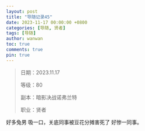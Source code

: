 ```yaml
---
layout: post
title: "导随记录45"
date: 2023-11-17 00:00:00 +0800
categories: [导随, 贤者]
tags: [导随]
author: wanwan
toc: true
comments: true
pin: true
---
```

> 日期：2023.11.17
>
> 等级：80
>
> 副本：暗影决战诺弗兰特
>
> 职业：贤者

好多兔男 吸一口，关底同事被豆花分摊害死了 好惨一同事。